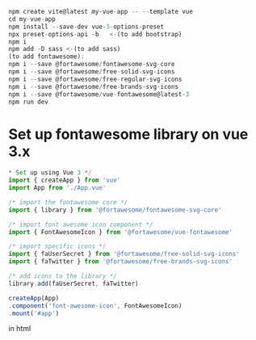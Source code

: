 ```js
npm create vite@latest my-vue-app -- --template vue
cd my-vue-app
npm install --save-dev vue-3-options-preset
npx preset-options-api -b   <-(to add bootstrap)
npm i
npm add -D sass <-(to add sass)
(to add fontawesome):
npm i --save @fortawesome/fontawesome-svg-core
npm i --save @fortawesome/free-solid-svg-icons
npm i --save @fortawesome/free-regular-svg-icons
npm i --save @fortawesome/free-brands-svg-icons
npm i --save @fortawesome/vue-fontawesome@latest-3
npm run dev
```
# Set up fontawesome library on vue 3.x
```js
* Set up using Vue 3 */
import { createApp } from 'vue'
import App from './App.vue'

/* import the fontawesome core */
import { library } from '@fortawesome/fontawesome-svg-core'

/* import font awesome icon component */
import { FontAwesomeIcon } from '@fortawesome/vue-fontawesome'

/* import specific icons */
import { faUserSecret } from '@fortawesome/free-solid-svg-icons'
import { faTwitter } from '@fortawesome/free-brands-svg-icons'

/* add icons to the library */
library.add(faUserSecret, faTwitter)

createApp(App)
.component('font-awesome-icon', FontAwesomeIcon)
.mount('#app') 
```
in html

<!-- Add Icons using String format -->
<font-awesome-icon icon="fa-brands fa-twitter" />
<font-awesome-icon icon="fa-solid fa-user-secret" />